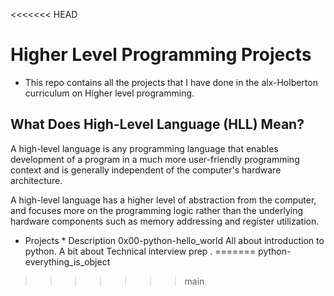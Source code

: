 <<<<<<< HEAD
# Higher Level Programming Projects

* This repo contains all the projects that I have done in the alx-Holberton curriculum on Higher level programming.

## What Does High-Level Language (HLL) Mean?

A high-level language is any programming language that enables development of a program in a much more user-friendly programming context and is generally independent of the computer's hardware architecture.

A high-level language has a higher level of abstraction from the computer, and focuses more on the programming logic rather than the underlying hardware components such as memory addressing and register utilization.

* Projects * Description
0x00-python-hello_world All about introduction to python. A bit about Technical interview prep
.
=======
python-everything_is_object
>>>>>>> main
